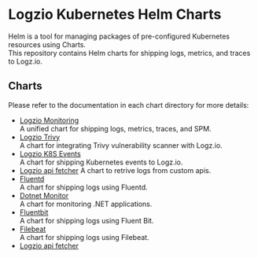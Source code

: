 # Logzio Kubernetes Helm Charts

Helm is a tool for managing packages of pre-configured Kubernetes resources using Charts.   
This repository contains Helm charts for shipping logs, metrics, and traces to Logz.io. 

## Charts

Please refer to the documentation in each chart directory for more details:

- [Logzio Monitoring](https://github.com/logzio/logzio-helm/tree/master/charts/logzio-monitoring)  
  A unified chart for shipping logs, metrics, traces, and SPM.
- [Logzio Trivy](https://github.com/logzio/logzio-helm/tree/master/charts/logzio-trivy)  
  A chart for integrating Trivy vulnerability scanner with Logz.io.
- [Logzio K8S Events](https://github.com/logzio/logzio-helm/tree/master/charts/logzio-k8s-events)  
  A chart for shipping Kubernetes events to Logz.io.
- [Logzio api fetcher](https://github.com/logzio/logzio-helm/tree/master/charts/logzio-api-fetcher) A chart to retrive logs from custom apis.
- [Fluentd](https://github.com/logzio/logzio-helm/tree/master/charts/fluentd)  
  A chart for shipping logs using Fluentd.
- [Dotnet Monitor](https://github.com/logzio/logzio-helm/tree/master/charts/dotnet-monitor)  
  A chart for monitoring .NET applications.
- [Fluentbit](https://github.com/logzio/logzio-helm/tree/master/charts/fluentbit)  
  A chart for shipping logs using Fluent Bit.
- [Filebeat](https://github.com/logzio/logzio-helm/tree/master/charts/filebeat)  
  A chart for shipping logs using Filebeat.
- [Logzio api fetcher](https://github.com/logzio/logzio-helm/tree/master/charts/logzio-api-fetcher)